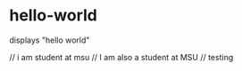 # hello-world
displays "hello world"

// i am student at msu
// I am also a student at MSU
// testing
